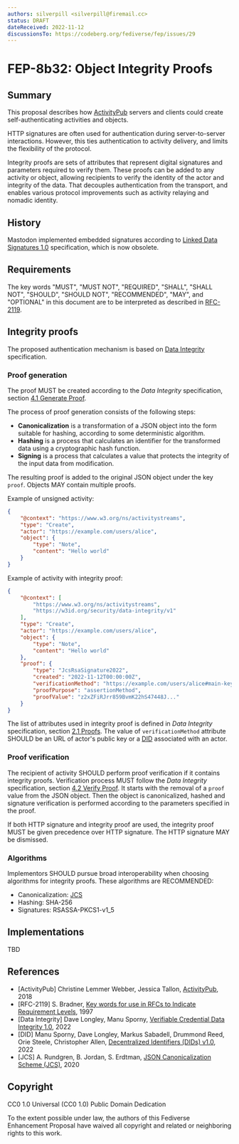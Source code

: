 ```yaml
---
authors: silverpill <silverpill@firemail.cc>
status: DRAFT
dateReceived: 2022-11-12
discussionsTo: https://codeberg.org/fediverse/fep/issues/29
---
```

# FEP-8b32: Object Integrity Proofs

## Summary

This proposal describes how [ActivityPub](https://www.w3.org/TR/activitypub/) servers and clients could create self-authenticating activities and objects.

HTTP signatures are often used for authentication during server-to-server interactions. However, this ties authentication to activity delivery, and limits the flexibility of the protocol.

Integrity proofs are sets of attributes that represent digital signatures and parameters required to verify them. These proofs can be added to any activity or object, allowing recipients to verify the identity of the actor and integrity of the data. That decouples authentication from the transport, and enables various protocol improvements such as activity relaying and nomadic identity.

## History

Mastodon implemented embedded signatures according to [Linked Data Signatures 1.0](https://github.com/w3c-ccg/ld-signatures/) specification, which is now obsolete.

## Requirements

The key words "MUST", "MUST NOT", "REQUIRED", "SHALL", "SHALL NOT", "SHOULD", "SHOULD NOT", "RECOMMENDED", "MAY", and "OPTIONAL" in this document are to be interpreted as described in [RFC-2119](https://tools.ietf.org/html/rfc2119.html).

## Integrity proofs

The proposed authentication mechanism is based on [Data Integrity](https://w3c.github.io/vc-data-integrity/) specification.

### Proof generation

The proof MUST be created according to the *Data Integrity* specification, section [4.1 Generate Proof](https://w3c.github.io/vc-data-integrity/#generate-proof).

The process of proof generation consists of the following steps:

- **Canonicalization** is a transformation of a JSON object into the form suitable for hashing, according to some deterministic algorithm.
- **Hashing** is a process that calculates an identifier for the transformed data using a cryptographic hash function.
- **Signing** is a process that calculates a value that protects the integrity of the input data from modification.

The resulting proof is added to the original JSON object under the key `proof`. Objects MAY contain multiple proofs.

Example of unsigned activity:

```json
{
    "@context": "https://www.w3.org/ns/activitystreams",
    "type": "Create",
    "actor": "https://example.com/users/alice",
    "object": {
        "type": "Note",
        "content": "Hello world"
    }
}
```

Example of activity with integrity proof:

```json
{
    "@context": [
        "https://www.w3.org/ns/activitystreams",
        "https://w3id.org/security/data-integrity/v1"
    ],
    "type": "Create",
    "actor": "https://example.com/users/alice",
    "object": {
        "type": "Note",
        "content": "Hello world"
    },
    "proof": {
        "type": "JcsRsaSignature2022",
        "created": "2022-11-12T00:00:00Z",
        "verificationMethod": "https://example.com/users/alice#main-key",
        "proofPurpose": "assertionMethod",
        "proofValue": "z2xZFiRJrr859BvmK22hS47448J..."
    }
}
```

The list of attributes used in integrity proof is defined in *Data Integrity* specification, section [2.1 Proofs](https://w3c.github.io/vc-data-integrity/#proofs). The value of `verificationMethod` attribute SHOULD be an URL of actor's public key or a [DID](https://www.w3.org/TR/did-core/) associated with an actor.

### Proof verification

The recipient of activity SHOULD perform proof verification if it contains integrity proofs. Verification process MUST follow the *Data Integrity* specification, section [4.2 Verify Proof](https://w3c.github.io/vc-data-integrity/#verify-proof). It starts with the removal of a `proof` value from the JSON object. Then the object is canonicalized, hashed and signature verification is performed according to the parameters specified in the proof.

If both HTTP signature and integrity proof are used, the integrity proof MUST be given precedence over HTTP signature. The HTTP signature MAY be dismissed.

### Algorithms

Implementors SHOULD pursue broad interoperability when choosing algorithms for integrity proofs. These algorithms are RECOMMENDED:

- Canonicalization: [JCS](https://www.rfc-editor.org/rfc/rfc8785)
- Hashing: SHA-256
- Signatures: RSASSA-PKCS1-v1_5

## Implementations

TBD

## References

- [ActivityPub] Christine Lemmer Webber, Jessica Tallon, [ActivityPub](https://www.w3.org/TR/activitypub/), 2018
- [RFC-2119] S. Bradner, [Key words for use in RFCs to Indicate Requirement Levels](https://tools.ietf.org/html/rfc2119.html), 1997
- [Data Integrity] Dave Longley, Manu Sporny, [Verifiable Credential Data Integrity 1.0](https://w3c.github.io/vc-data-integrity/), 2022
- [DID] Manu Sporny, Dave Longley, Markus Sabadell, Drummond Reed, Orie Steele, Christopher Allen, [Decentralized Identifiers (DIDs) v1.0](https://www.w3.org/TR/did-core/), 2022
- [JCS] A. Rundgren, B. Jordan, S. Erdtman, [JSON Canonicalization Scheme (JCS)](https://www.rfc-editor.org/rfc/rfc8785), 2020

## Copyright

CC0 1.0 Universal (CC0 1.0) Public Domain Dedication

To the extent possible under law, the authors of this Fediverse Enhancement Proposal have waived all copyright and related or neighboring rights to this work.
